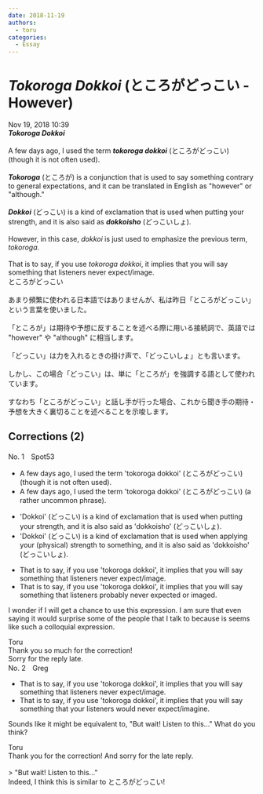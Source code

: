 ```yaml
---
date: 2018-11-19
authors:
  - toru
categories:
  - Essay
---
```


<h1 id="subject_show"><strong><em>Tokoroga Dokkoi</strong></em> (ところがどっこい - However)</h1>
<div class="date">Nov 19, 2018 10:39</div>
<div id="post"><div id="body_show_ori">
<strong><em>Tokoroga Dokkoi</strong></em><br/><br/>A few days ago, I used the term <strong><em>tokoroga dokkoi</em></strong> (ところがどっこい) (though it is not often used).<br/><br/><strong><em>Tokoroga</em></strong> (ところが) is a conjunction that is used to say something contrary to general expectations, and it can be translated in English as "however" or "although."<br/><br/><strong><em>Dokkoi</em></strong> (どっこい) is a kind of exclamation that is used when putting your strength, and it is also said as <strong><em>dokkoisho</em></strong> (どっこいしょ).<br/><br/>However, in this case, <em>dokkoi</em> is just used to emphasize the previous term, <em>tokoroga</em>.<br/><br/>That is to say, if you use <em>tokoroga dokkoi</em>, it implies that you will say something that listeners never expect/image.
</div></div>

<!-- more -->

<div id="post_ja"><div id="body_show_mo">
ところがどっこい<br/><br/>あまり頻繁に使われる日本語ではありませんが、私は昨日「ところがどっこい」という言葉を使いました。<br/><br/>「ところが」は期待や予想に反することを述べる際に用いる接続詞で、英語では "however" や "although" に相当します。<br/><br/>「どっこい」は力を入れるときの掛け声で、「どっこいしょ」とも言います。<br/><br/>しかし、この場合「どっこい」は、単に「ところが」を強調する語として使われています。<br/><br/>すなわち「ところがどっこい」と話し手が行った場合、これから聞き手の期待・予想を大きく裏切ることを述べることを示唆します。
</div></div>

## Corrections (2)
<div id="block"><div class="first_name"> No. 1　<span class="just_name">Spot53</span></div><div id="block2">
<ul class="correction_field">
<li class="incorrect">A few days ago, I used the term 'tokoroga dokkoi' (ところがどっこい) (though it is not often used).</li>
<li class="corrected correct">
A few days ago, I used the term 'tokoroga dokkoi' (ところがどっこい) (<span class="f_blue">a rather uncommon phrase</span>).
</li>
</ul>
<ul class="correction_field">
<li class="incorrect">'Dokkoi' (どっこい) is a kind of exclamation that is used when putting your strength, and it is also said as 'dokkoisho' (どっこいしょ).</li>
<li class="corrected correct">
'Dokkoi' (どっこい) is a kind of exclamation that is used when <span class="f_blue">applying</span> your <span class="f_gray">(physical)</span> strength <span class="f_blue">to something</span>, and it is also said as 'dokkoisho' (どっこいしょ).
</li>
</ul>
<ul class="correction_field">
<li class="incorrect">That is to say, if you use 'tokoroga dokkoi', it implies that you will say something that listeners never expect/image.</li>
<li class="corrected correct">
That is to say, if you use 'tokoroga dokkoi', it implies that you will say something that listeners <span class="f_blue">probably never expected or imaged</span>.
</li>
</ul>
<p class="comment_small">
 I wonder if I will get a chance to use this expression. I am sure that even saying it would surprise some of the people that I talk to because is seems like such a colloquial expression.
</p>

</div><div class="name"><span class="just_name">Toru</span><br>
Thank you so much for the correction!<br/>Sorry for the reply late.
</div>
</div>
<div id="block"><div class="first_name"> No. 2　<span class="just_name">Greg</span></div><div id="block2">
<ul class="correction_field">
<li class="incorrect">That is to say, if you use 'tokoroga dokkoi', it implies that you will say something that listeners never expect/image.</li>
<li class="corrected correct">
That is to say, if you use 'tokoroga dokkoi', it implies that you will say something that <span class="f_blue">your</span> listeners would never expect/<span class="f_red">imagine</span>.
</li>
</ul>
<p class="comment_small">
 Sounds like it might be equivalent to, "But wait! Listen to this..."  What do you think?
</p>

</div><div class="name"><span class="just_name">Toru</span><br>
Thank you for the correction! And sorry for the late reply.<br/><br/>&gt; "But wait! Listen to this..."<br/>Indeed, I think this is similar to ところがどっこい!
</div>
</div>
